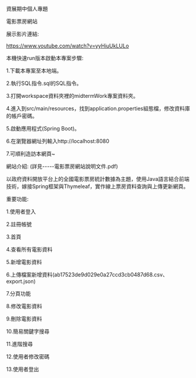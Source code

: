 資展期中個人專題

電影票房網站

展示影片連結:

https://www.youtube.com/watch?v=yyHiuUkLULo

本機快速run版本啟動本專案步驟:

1.下載本專案至本地端。

2.執行SQL指令.sql的SQL指令。

3.打開workspace資料夾裡的midtermWork專案資料夾。

4.進入到src/main/resources，找到application.properties組態檔，修改資料庫的帳戶密碼。

5.啟動應用程式(Spring Boot)。

6.在瀏覽器網址列輸入http://localhost:8080

7.可順利造訪本網頁~

網站介紹: (詳見-----電影票房網站說明文件.pdf)

以政府資料開放平台上的全國電影票房統計數據為主題，使用Java語言結合前端技術，嫁接Spring框架與Thymeleaf，實作線上票房資料查詢與上傳更新網頁。

重要功能:

1.使用者登入

2.註冊帳號

3.首頁

4.查看所有電影資料

5.新增電影資料

6.上傳檔案新增資料(ab17523de9d029e0a27ccd3cb0487d68.csv、export.json)

7.分頁功能

8.修改電影資料

9.刪除電影資料

10.簡易關鍵字搜尋

11.進階搜尋

12.使用者修改密碼

13.使用者登出
